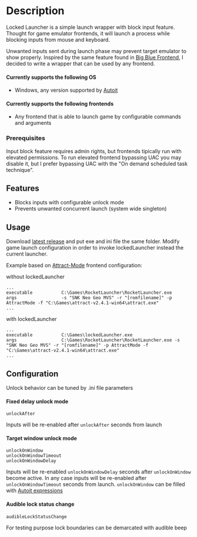 # Description

Locked Launcher is a simple launch wrapper with block input feature. Thought for game emulator frontends, it will launch a process while blocking inputs from mouse and keyboard.

Unwanted inputs sent during launch phase may prevent target emulator to show properly.
Inspired by the same feature found in [Big Blue Frontend](https://sites.google.com/site/bigbluefrontend/features), I decided to write a wrapper that can be used by any frontend.

#### Currently supports the following OS
* Windows, any version supported by [Autoit](https://www.autoitscript.com/site/)

#### Currently supports the following frontends
* Any frontend that is able to launch game by configurable commands and arguments

### Prerequisites
Input block feature requires admin rights, but frontends tipically run with elevated permissions. To run elevated frontend bypassing UAC you may disable it, but I prefer bypassing UAC with the "On demand scheduled task technique".

## Features
* Blocks inputs with configurable unlock mode
* Prevents unwanted concurrent launch (system wide singleton)

## Usage
Download [latest release](https://github.com/matteocedroni/locked-launcher/releases/latest) and put exe and ini file the same folder.
Modify game launch configuration in order to invoke lockedLauncher instead the current launcher.

Example based on [Attract-Mode](http://attractmode.org/) frontend configuration:

without lockedLauncher
```
...
executable           C:\Games\RocketLauncher\RocketLauncher.exe
args                 -s "SNK Neo Geo MVS" -r "[romfilename]" -p AttractMode -f "C:\Games\attract-v2.4.1-win64\attract.exe"
...
```

with lockedLauncher
```
...
executable           C:\Games\lockedLauncher.exe
args                 C:\Games\RocketLauncher\RocketLauncher.exe -s "SNK Neo Geo MVS" -r "[romfilename]" -p AttractMode -f "C:\Games\attract-v2.4.1-win64\attract.exe"
...
```

## Configuration

Unlock behavior can be tuned by .ini file parameters
#### Fixed delay unlock mode
```
unlockAfter
```
Inputs will be re-enabled after `unlockAfter` seconds from launch

#### Target window unlock mode
```
unlockOnWindow
unlockOnWindowTimeout
unlockOnWindowDelay
```
Inputs will be re-enabled `unlockOnWindowDelay` seconds after `unlockOnWindow` become active. In any case inputs will be re-enabled after `unlockOnWindowTimeout` seconds from launch.
`unlockOnWindow` can be filled with [Autoit expressions](https://www.autoitscript.com/autoit3/docs/intro/windowsadvanced.htm)

#### Audible lock status change
```
audibleLockStatusChange
```
For testing purpose lock boundaries can be demarcated with audible beep
